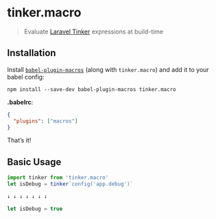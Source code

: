 # tinker.macro

> Evaluate [Laravel Tinker](https://github.com/laravel/tinker) expressions at build-time

## Installation

Install [`babel-plugin-macros`](https://github.com/kentcdodds/babel-plugin-macros) (along with `tinker.macro`) and add it to your babel config:

```
npm install --save-dev babel-plugin-macros tinker.macro
```

**.babelrc**:

```json
{
  "plugins": ["macros"]
}
```

That’s it!

## Basic Usage

```js
import tinker from 'tinker.macro'
let isDebug = tinker`config('app.debug')`

↓ ↓ ↓ ↓ ↓ ↓ ↓

let isDebug = true
```
